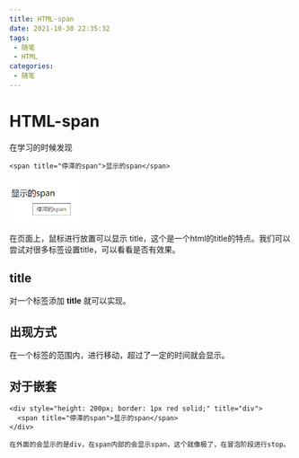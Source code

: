 ```yaml
---
title: HTML-span
date: 2021-10-30 22:35:32
tags:
 - 随笔
 - HTML
categories:
 - 随笔
---
```




#  HTML-span

在学习的时候发现



```
<span title="停滞的span">显示的span</span>
```

<img src="HTML-span/image-20211030223916508.png" alt="image-20211030223916508" style="zoom: 67%;" />

在页面上，鼠标进行放置可以显示 title，这个是一个html的title的特点。我们可以尝试对很多标签设置title，可以看看是否有效果。

## title

对一个标签添加 **title** 就可以实现。

## 出现方式

在一个标签的范围内，进行移动，超过了一定的时间就会显示。

## 对于嵌套

```
<div style="height: 200px; border: 1px red solid;" title="div">
  <span title="停滞的span">显示的span</span>
</div> 
```

```
在外面的会显示的是div，在span内部的会显示span，这个就像极了，在冒泡阶段进行stop。
```

